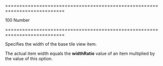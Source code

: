 <!--**
/*-------------------------------------------
    Auto-generated file. Do not modify.
-------------------------------------------

**-->
===========================================================================
<!--default-->100<!--/default-->
<!--type-->Number<!--/type-->
===========================================================================

<!--shortDescription-->
Specifies the width of the base tile view item.
<!--/shortDescription-->

<!--fullDescription-->
The actual item width equals the **widthRatio** value of an item multiplied by the value of this option.


<!--/fullDescription-->